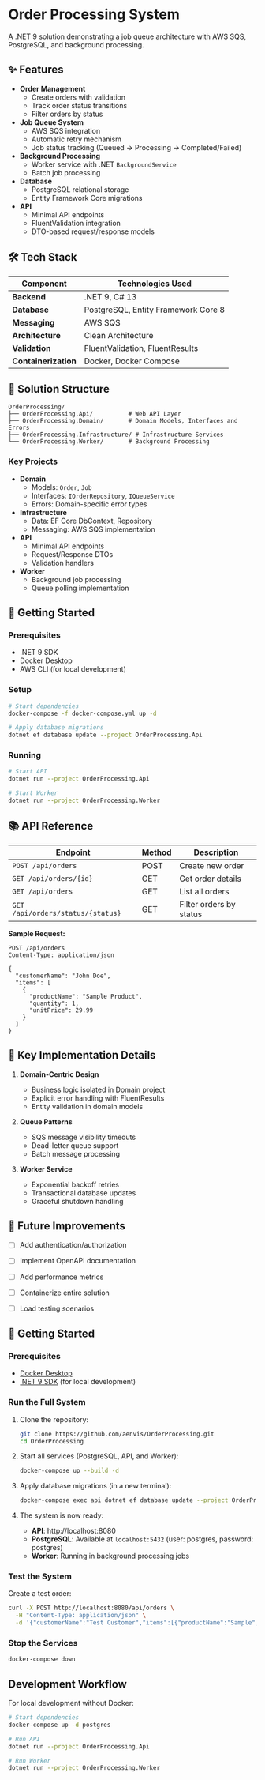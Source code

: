# Order Processing System

A .NET 9 solution demonstrating a job queue architecture with AWS SQS, PostgreSQL, and background processing.

## ✨ Features

- **Order Management**
  - Create orders with validation
  - Track order status transitions
  - Filter orders by status
- **Job Queue System**
  - AWS SQS integration
  - Automatic retry mechanism
  - Job status tracking (Queued → Processing → Completed/Failed)
- **Background Processing**
  - Worker service with .NET `BackgroundService`
  - Batch job processing
- **Database**
  - PostgreSQL relational storage
  - Entity Framework Core migrations
- **API**
  - Minimal API endpoints
  - FluentValidation integration
  - DTO-based request/response models

## 🛠 Tech Stack

| Component           | Technologies Used                     |
|---------------------|---------------------------------------|
| **Backend**         | .NET 9, C# 13                         |
| **Database**        | PostgreSQL, Entity Framework Core 8   |
| **Messaging**       | AWS SQS                               |
| **Architecture**    | Clean Architecture |
| **Validation**      | FluentValidation, FluentResults       |
| **Containerization**| Docker, Docker Compose                |

## 📂 Solution Structure

```
OrderProcessing/
├── OrderProcessing.Api/          # Web API Layer
├── OrderProcessing.Domain/       # Domain Models, Interfaces and Errors
├── OrderProcessing.Infrastructure/ # Infrastructure Services
└── OrderProcessing.Worker/       # Background Processing
```

### Key Projects
- **Domain**
  - Models: `Order`, `Job`
  - Interfaces: `IOrderRepository`, `IQueueService`
  - Errors: Domain-specific error types
- **Infrastructure**
  - Data: EF Core DbContext, Repository
  - Messaging: AWS SQS implementation
- **API**
  - Minimal API endpoints
  - Request/Response DTOs
  - Validation handlers
- **Worker**
  - Background job processing
  - Queue polling implementation

## 🚀 Getting Started

### Prerequisites
- .NET 9 SDK
- Docker Desktop
- AWS CLI (for local development)

### Setup
```bash
# Start dependencies
docker-compose -f docker-compose.yml up -d

# Apply database migrations
dotnet ef database update --project OrderProcessing.Api
```

### Running
```bash
# Start API
dotnet run --project OrderProcessing.Api

# Start Worker
dotnet run --project OrderProcessing.Worker
```

## 📚 API Reference

| Endpoint                | Method | Description                     |
|-------------------------|--------|---------------------------------|
| `POST /api/orders`      | POST    | Create new order               |
| `GET /api/orders/{id}`  | GET     | Get order details              |
| `GET /api/orders`       | GET     | List all orders                |
| `GET /api/orders/status/{status}` | GET | Filter orders by status |

**Sample Request:**
```http
POST /api/orders
Content-Type: application/json

{
  "customerName": "John Doe",
  "items": [
    {
      "productName": "Sample Product",
      "quantity": 1,
      "unitPrice": 29.99
    }
  ]
}
```

## 🔧 Key Implementation Details

1. **Domain-Centric Design**
   - Business logic isolated in Domain project
   - Explicit error handling with FluentResults
   - Entity validation in domain models

2. **Queue Patterns**
   - SQS message visibility timeouts
   - Dead-letter queue support
   - Batch message processing

3. **Worker Service**
   - Exponential backoff retries
   - Transactional database updates
   - Graceful shutdown handling

## 🚧 Future Improvements

- [ ] Add authentication/authorization
- [ ] Implement OpenAPI documentation
- [ ] Add performance metrics
- [ ] Containerize entire solution
- [ ] Load testing scenarios



## 🚀 Getting Started

### Prerequisites
- [Docker Desktop](https://www.docker.com/products/docker-desktop)
- [.NET 9 SDK](https://dotnet.microsoft.com/download/dotnet/9.0) (for local development)

### Run the Full System
1. Clone the repository:
   ```bash
   git clone https://github.com/aenvis/OrderProcessing.git
   cd OrderProcessing
   ```

2. Start all services (PostgreSQL, API, and Worker):
   ```bash
   docker-compose up --build -d
   ```

3. Apply database migrations (in a new terminal):
   ```bash
   docker-compose exec api dotnet ef database update --project OrderProcessing.Infrastructure --startup-project ../OrderProcessing.Api
   ```

4. The system is now ready:
   - **API**: http://localhost:8080
   - **PostgreSQL**: Available at `localhost:5432` (user: postgres, password: postgres)
   - **Worker**: Running in background processing jobs

### Test the System
Create a test order:
```bash
curl -X POST http://localhost:8080/api/orders \
  -H "Content-Type: application/json" \
  -d '{"customerName":"Test Customer","items":[{"productName":"Sample","quantity":1,"unitPrice":29.99}]}'
```

### Stop the Services
```bash
docker-compose down
```

## Development Workflow
For local development without Docker:
```bash
# Start dependencies
docker-compose up -d postgres

# Run API
dotnet run --project OrderProcessing.Api

# Run Worker
dotnet run --project OrderProcessing.Worker
```
